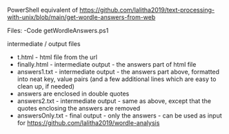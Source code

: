 PowerShell equivalent of https://github.com/lalitha2019/text-processing-with-unix/blob/main/get-wordle-answers-from-web 

Files:
-Code
 getWordleAnswers.ps1

intermediate / output files

- t.html - html file from the url
- finally.html - intermediate output - the answers part of html file
- answers1.txt - intermediate output - the answers part above, formatted into neat key, value pairs (and a few additional lines which are easy to clean up, if needed) 
 - answers are enclosed in double quotes
- answers2.txt - intermediate output - same as above, except that the quotes enclosing the answers are removed
- answersOnly.txt - final output - only the answers - can be used as input for https://github.com/lalitha2019/wordle-analysis 





